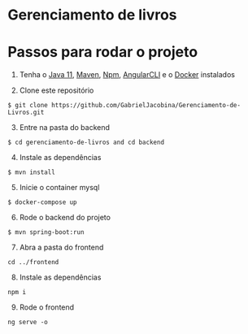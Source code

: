 # Gerenciamento de livros

# Passos para rodar o projeto

1. Tenha o [Java 11](https://www.java.com/download/), [Maven](https://maven.apache.org), [Npm](https://www.npmjs.com/), [AngularCLI](https://cli.angular.io/) e o [Docker](https://www.docker.com/) instalados

2. Clone este repositório
  
```
$ git clone https://github.com/GabrielJacobina/Gerenciamento-de-Livros.git
```

3. Entre na pasta do backend 

```
$ cd gerenciamento-de-livros and cd backend
```

4. Instale as dependências

```
$ mvn install
```

5. Inicie o container mysql
```
$ docker-compose up
```

6. Rode o backend do projeto

```
$ mvn spring-boot:run
```

7. Abra a pasta do frontend

```
cd ../frontend
```

8. Instale as dependências
```
npm i
```

9. Rode o frontend
```
ng serve -o
```